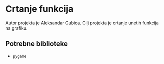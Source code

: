 # Crtanje funkcija
Autor projekta je Aleksandar Gubica. Cilj projekta je crtanje unetih funkcija na grafiku.

## Potrebne biblioteke
- `pygame`
